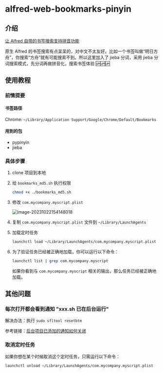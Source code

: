 # alfred-web-bookmarks-pinyin

## 介绍

[让 Alfred 自带的书签搜索支持拼音功能](https://kudoryafuka3.github.io/2023/08/13/%E8%AE%A9-Alfred-%E8%87%AA%E5%B8%A6%E7%9A%84%E4%B9%A6%E7%AD%BE%E6%90%9C%E7%B4%A2%E6%94%AF%E6%8C%81%E6%8B%BC%E9%9F%B3%E5%8A%9F%E8%83%BD/)

原生 Alfred 的书签搜索有点呆呆的，对中文不太友好。比如一个书签叫做“明日方舟”，你搜索“方舟”就有可能搜索不到。所以这里加入了 jieba 分词，采用 jieba 分词搜索模式，先分词再做拼音化，搜索书签体验 🆙🆙🆙

## 使用教程

### 前情提要


#### 书签路径

Chrome: `~/Library/Application Support/Google/Chrome/Default/Bookmarks`

#### 用到的包

- pypinyin
- jieba

### 具体步骤

1. clone 项目到本地

2. 给 `bookmarks_md5.sh` 执行权限

   ~~~sh
   chmod +x ./bookmarks_md5.sh
   ~~~

3. 修改 `com.mycompany.myscript.plist`

   ![image-20231022154148018](https://ritsurin-1309788983.cos.ap-guangzhou.myqcloud.com/img/20240319230301.png)

4. 复制 `com.mycompany.myscript.plist` 文件到 `~/Library/LaunchAgents`

5. 加载定时任务

   ~~~sh
   launchctl load ~/Library/LaunchAgents/com.mycompany.myscript.plist
   ~~~

6. 为了验证任务已经被正确地加载，你可以运行以下命令：

   ~~~sh
   launchctl list | grep com.mycompany.myscript
   ~~~

   如果你看到与 `com.mycompany.myscript` 相关的输出，那么任务已经被正确地加载。


## 其他问题

### 每次打开都会看到通知 "xxx.sh 已在后台运行"

解决办法：执行 `sudo sfltool resetbtm`

参考链接：[后台项目已添加的通知如何关闭](https://discussionschinese.apple.com/thread/254470532)

### 取消定时任务

如果你想在某个时候取消这个定时任务，只需运行以下命令：

```bash
launchctl unload ~/Library/LaunchAgents/com.mycompany.myscript.plist
```